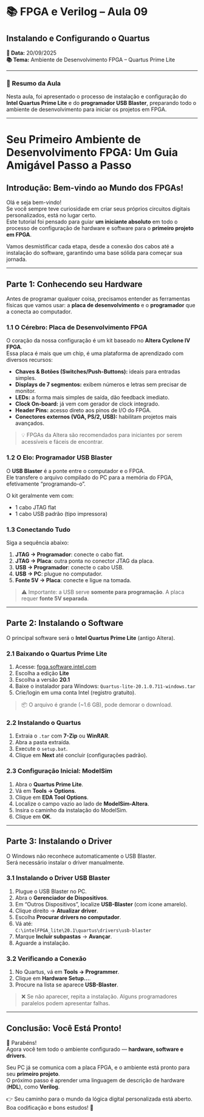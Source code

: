 # 📚 FPGA e Verilog – Aula 09  
## Instalando e Configurando o Quartus  

**📅 Data:** 20/09/2025  
**📚 Tema:** Ambiente de Desenvolvimento FPGA – Quartus Prime Lite  

---

### 📖 Resumo da Aula
Nesta aula, foi apresentado o processo de instalação e configuração do **Intel Quartus Prime Lite** e do **programador USB Blaster**, preparando todo o ambiente de desenvolvimento para iniciar os projetos em FPGA.  

---

# Seu Primeiro Ambiente de Desenvolvimento FPGA: Um Guia Amigável Passo a Passo

## Introdução: Bem-vindo ao Mundo dos FPGAs!
Olá e seja bem-vindo!  
Se você sempre teve curiosidade em criar seus próprios circuitos digitais personalizados, está no lugar certo.  
Este tutorial foi pensado para guiar **um iniciante absoluto** em todo o processo de configuração de hardware e software para o **primeiro projeto em FPGA**.  

Vamos desmistificar cada etapa, desde a conexão dos cabos até a instalação do software, garantindo uma base sólida para começar sua jornada.

---

## Parte 1: Conhecendo seu Hardware

Antes de programar qualquer coisa, precisamos entender as ferramentas físicas que vamos usar: a **placa de desenvolvimento** e o **programador** que a conecta ao computador.

### 1.1 O Cérebro: Placa de Desenvolvimento FPGA
O coração da nossa configuração é um kit baseado no **Altera Cyclone IV FPGA**.  
Essa placa é mais que um chip, é uma plataforma de aprendizado com diversos recursos:

- **Chaves & Botões (Switches/Push-Buttons):** ideais para entradas simples.  
- **Displays de 7 segmentos:** exibem números e letras sem precisar de monitor.  
- **LEDs:** a forma mais simples de saída, dão feedback imediato.  
- **Clock On-board:** já vem com gerador de clock integrado.  
- **Header Pins:** acesso direto aos pinos de I/O do FPGA.  
- **Conectores externos (VGA, PS/2, USB):** habilitam projetos mais avançados.

> 💡 FPGAs da Altera são recomendados para iniciantes por serem acessíveis e fáceis de encontrar.

### 1.2 O Elo: Programador USB Blaster
O **USB Blaster** é a ponte entre o computador e o FPGA.  
Ele transfere o arquivo compilado do PC para a memória do FPGA, efetivamente “programando-o”.

O kit geralmente vem com:
- 1 cabo JTAG flat  
- 1 cabo USB padrão (tipo impressora)

### 1.3 Conectando Tudo
Siga a sequência abaixo:

1. **JTAG → Programador**: conecte o cabo flat.  
2. **JTAG → Placa**: outra ponta no conector JTAG da placa.  
3. **USB → Programador**: conecte o cabo USB.  
4. **USB → PC**: plugue no computador.  
5. **Fonte 5V → Placa**: conecte e ligue na tomada.  

> ⚠️ Importante: a USB serve **somente para programação**. A placa requer **fonte 5V separada**.

---

## Parte 2: Instalando o Software

O principal software será o **Intel Quartus Prime Lite** (antigo Altera).

### 2.1 Baixando o Quartus Prime Lite
1. Acesse: [fpga.software.intel.com](https://fpga.software.intel.com)  
2. Escolha a edição **Lite**  
3. Escolha a versão **20.1**  
4. Baixe o instalador para Windows: `Quartus-lite-20.1.0.711-windows.tar`  
5. Crie/login em uma conta Intel (registro gratuito).  

> 📦 O arquivo é grande (~1.6 GB), pode demorar o download.

### 2.2 Instalando o Quartus
1. Extraia o `.tar` com **7-Zip** ou **WinRAR**.  
2. Abra a pasta extraída.  
3. Execute o `setup.bat`.  
4. Clique em **Next** até concluir (configurações padrão).  

### 2.3 Configuração Inicial: ModelSim
1. Abra o **Quartus Prime Lite**.  
2. Vá em **Tools → Options**.  
3. Clique em **EDA Tool Options**.  
4. Localize o campo vazio ao lado de **ModelSim-Altera**.  
5. Insira o caminho da instalação do ModelSim.  
6. Clique em **OK**.  

---

## Parte 3: Instalando o Driver

O Windows não reconhece automaticamente o USB Blaster.  
Será necessário instalar o driver manualmente.

### 3.1 Instalando o Driver USB Blaster
1. Plugue o USB Blaster no PC.  
2. Abra o **Gerenciador de Dispositivos**.  
3. Em “Outros Dispositivos”, localize **USB-Blaster** (com ícone amarelo).  
4. Clique direito → **Atualizar driver**.  
5. Escolha **Procurar drivers no computador**.  
6. Vá até:  
   `C:\intelFPGA_lite\20.1\quartus\drivers\usb-blaster`  
7. Marque **Incluir subpastas** → **Avançar**.  
8. Aguarde a instalação.  

### 3.2 Verificando a Conexão
1. No Quartus, vá em **Tools → Programmer**.  
2. Clique em **Hardware Setup...**.  
3. Procure na lista se aparece **USB-Blaster**.  

> ❌ Se não aparecer, repita a instalação. Alguns programadores paralelos podem apresentar falhas.

---

## Conclusão: Você Está Pronto!
🎉 Parabéns!  
Agora você tem todo o ambiente configurado — **hardware, software e drivers**.  

Seu PC já se comunica com a placa FPGA, e o ambiente está pronto para seu **primeiro projeto**.  
O próximo passo é aprender uma linguagem de descrição de hardware (**HDL**), como **Verilog**.

👉 Seu caminho para o mundo da lógica digital personalizada está aberto.  
Boa codificação e bons estudos! 🚀
